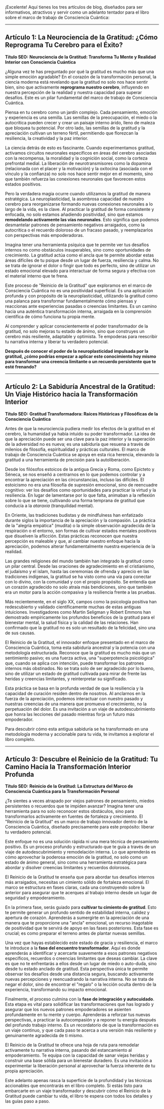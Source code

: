 ¡Excelente! Aquí tienes los tres artículos de blog, diseñados para ser informativos, atractivos y servir como un adelanto tentador para el libro sobre el marco de trabajo de Consciencia Cuántica:

---

## Artículo 1: La Neurociencia de la Gratitud: ¿Cómo Reprograma Tu Cerebro para el Éxito?

**Título SEO:** **Neurociencia de la Gratitud: Transforma Tu Mente y Realidad Interior con Consciencia Cuántica**

¿Alguna vez te has preguntado por qué la gratitud es mucho más que una simple emoción agradable? En el corazón de la transformación personal, la ciencia moderna está revelando que la gratitud no solo nos hace sentir bien, sino que activamente **reprograma nuestro cerebro**, influyendo en nuestra percepción de la realidad y nuestra capacidad para superar desafíos. Este es un pilar fundamental del marco de trabajo de Consciencia Cuántica.

Piensa en tu cerebro como un jardín complejo. Cada pensamiento, emoción y experiencia es una semilla. Las semillas de la preocupación, el miedo o la autocrítica pueden crecer y crear un paisaje interno árido, lleno de maleza que bloquea tu potencial. Por otro lado, las semillas de la gratitud y la apreciación cultivan un terreno fértil, permitiendo que florezcan la resiliencia, la creatividad y la paz interior.

La ciencia detrás de esto es fascinante. Cuando experimentamos gratitud, activamos circuitos neuronales específicos en áreas del cerebro asociadas con la recompensa, la moralidad y la cognición social, como la corteza prefrontal medial. La liberación de neurotransmisores como la dopamina (relacionada con el placer y la motivación) y la oxitocina (asociada con el vínculo y la confianza) no solo nos hace sentir mejor en el momento, sino que también refuerza las conexiones neuronales que favorecen estos estados positivos.

Pero la verdadera magia ocurre cuando utilizamos la gratitud de manera estratégica. La neuroplasticidad, la asombrosa capacidad de nuestro cerebro para reorganizarse formando nuevas conexiones neuronales a lo largo de la vida, es la clave. Al practicar la gratitud de forma consistente y enfocada, no solo estamos añadiendo positividad, sino que estamos **remodelando activamente las vías neuronales**. Esto significa que podemos desmantelar patrones de pensamiento negativos arraigados, como la autocrítica o el recuerdo doloroso de un fracaso pasado, y reemplazarlos con perspectivas más empoderadoras.

Imagina tener una herramienta psíquica que te permite ver tus desafíos internos no como obstáculos insuperables, sino como oportunidades de crecimiento. La gratitud actúa como el ancla que te permite abordar estas áreas difíciles de tu psique desde un lugar de fuerza, resiliencia y calma. No se trata de ignorar el dolor o fingir que todo es perfecto, sino de utilizar un estado emocional elevado para interactuar de forma segura y efectiva con el material interno que te frena.

Este proceso de "Reinicio de la Gratitud" que exploramos en el marco de Consciencia Cuántica no es una positividad superficial. Es una aplicación profunda y con propósito de la neuroplasticidad, utilizando la gratitud como una palanca para transformar fundamentalmente cómo piensas y reaccionas ante experiencias pasadas o creencias limitantes. Es un camino hacia una auténtica transformación interna, arraigada en la comprensión científica de cómo funciona tu propia mente.

Al comprender y aplicar conscientemente el poder transformador de la gratitud, no solo mejoras tu estado de ánimo, sino que construyes un cerebro más resiliente, adaptable y optimista. Te empoderas para reescribir tu narrativa interna y liberar tu verdadero potencial.

**Después de conocer el poder de la neuroplasticidad impulsada por la gratitud, ¿cómo podrías empezar a aplicar este conocimiento hoy mismo para transformar una creencia limitante o un recuerdo persistente que te esté frenando?**

---

## Artículo 2: La Sabiduría Ancestral de la Gratitud: Un Viaje Histórico hacia la Transformación Interior

**Título SEO:** **Gratitud Transformadora: Raíces Históricas y Filosóficas de la Consciencia Cuántica**

Antes de que la neurociencia pudiera medir los efectos de la gratitud en el cerebro, la humanidad ya había intuido su poder transformador. La idea de que la apreciación puede ser una clave para la paz interior y la superación de la adversidad no es nueva; es una sabiduría que resuena a través de milenios de filosofía, espiritualidad y prácticas culturales. El marco de trabajo de Consciencia Cuántica se apoya en esta rica herencia, elevando la gratitud a una herramienta de precisión para la autoliberación.

Desde los filósofos estoicos de la antigua Grecia y Roma, como Epicteto y Séneca, se nos enseñó a centrarnos en lo que podemos controlar y a encontrar la apreciación en las circunstancias, incluso las difíciles. El estoicismo no era una filosofía de supresión emocional, sino de reencuadre cognitivo: ver los desafíos como oportunidades para practicar la virtud y la resiliencia. En lugar de lamentarse por lo que falta, animaban a la reflexión sobre lo que se tiene, cultivando una forma temprana de gratitud que conducía a la *ataraxia* (tranquilidad mental).

En Oriente, las tradiciones budistas y de mindfulness han enfatizado durante siglos la importancia de la apreciación y la compasión. La práctica de la "alegría empática" (mudita) o la simple observación agradecida de la respiración o el entorno, son formas de cultivar estados mentales positivos que disuelven la aflicción. Estas prácticas reconocen que nuestra percepción es maleable y que, al cambiar nuestro enfoque hacia la apreciación, podemos alterar fundamentalmente nuestra experiencia de la realidad.

Las grandes religiones del mundo también han integrado la gratitud como un pilar central. Desde las oraciones de agradecimiento en el cristianismo, el judaísmo y el islam, hasta las ceremonias de ofrenda y aprecio en las tradiciones indígenas, la gratitud se ha visto como una vía para conectar con lo divino, con la comunidad y con el propio propósito. Se entendía que un corazón agradecido no solo atraía más bendiciones, sino que también era un motor para la acción compasiva y la resiliencia frente a las pruebas.

Más recientemente, en el siglo XX, campos como la psicología positiva han redescubierto y validado científicamente muchas de estas antiguas intuiciones. Investigadores como Martin Seligman y Robert Emmons han demostrado empíricamente los profundos beneficios de la gratitud para el bienestar mental, la salud física y la calidad de las relaciones. Han confirmado que la gratitud no es solo un resultado de la felicidad, sino una de sus causas.

El Reinicio de la Gratitud, el innovador enfoque presentado en el marco de Consciencia Cuántica, toma esta sabiduría ancestral y la potencia con una metodología estructurada. Reconoce que la gratitud es mucho más que un sentimiento pasivo; es una fuerza activa, una "superpotencia psicológica" que, cuando se aplica con intención, puede transformar los patrones internos más obstinados. No se trata solo de ser agradecido por lo bueno, sino de utilizar un estado de gratitud cultivada para mirar de frente las heridas y creencias limitantes, y reinterpretar su significado.

Esta práctica se basa en la profunda verdad de que la resiliencia y la capacidad de curación residen dentro de nosotros. Al anclarnos en la fuerza de la apreciación, podemos interactuar con nuestro pasado y nuestras creencias de una manera que promueva el crecimiento, no la perpetuación del dolor. Es una invitación a un viaje de autodescubrimiento que honra las lecciones del pasado mientras forja un futuro más empoderador.

Para descubrir cómo esta antigua sabiduría se ha transformado en una metodología moderna y accionable para tu vida, te invitamos a explorar el libro completo.

---

## Artículo 3: Descubre el Reinicio de la Gratitud: Tu Camino Hacia la Transformación Interior Profunda

**Título SEO:** **Reinicio de la Gratitud: La Estructura del Marco de Consciencia Cuántica para la Transformación Personal**

¿Te sientes a veces atrapado por viejos patrones de pensamiento, miedos persistentes o recuerdos que te impiden avanzar? Imagina tener una herramienta para no solo reconocer estos obstáculos, sino para transformarlos activamente en fuentes de fortaleza y crecimiento. El "Reinicio de la Gratitud" es un marco de trabajo innovador dentro de la Consciencia Cuántica, diseñado precisamente para este propósito: liberar tu verdadero potencial.

Este enfoque no es una solución rápida ni una mera técnica de pensamiento positivo. Es un proceso profundo y estructurado que te guía a través de un viaje de autodescubrimiento y remodelación interna. Lo que aprenderás es cómo aprovechar la poderosa emoción de la gratitud, no solo como un estado de ánimo general, sino como una herramienta estratégica para abordar y disolver creencias limitantes y recuerdos dolorosos.

El Reinicio de la Gratitud te enseña que para abordar tus desafíos internos más arraigados, necesitas un cimiento sólido de fortaleza emocional. El marco se estructura en fases claras, cada una construyendo sobre la anterior para asegurar que te acerques al trabajo interno desde un lugar de seguridad y empoderamiento.

En la primera fase, serás guiado para **cultivar tu cimiento de gratitud**. Esto te permite generar un profundo sentido de estabilidad interna, calidez y apertura de corazón. Aprenderás a sumergirte en la apreciación de una manera que te proporcione una "ancla" emocional, un recurso inagotable de positividad que te servirá de apoyo en las fases posteriores. Esta fase es crucial; es como preparar el terreno antes de plantar nuevas semillas.

Una vez que hayas establecido este estado de gracia y resiliencia, el marco te introduce a la **fase del encuentro transformador**. Aquí es donde aprenderás a identificar y acercarte suavemente a esos patrones negativos específicos, recuerdos o creencias limitantes que deseas cambiar. La clave es que no te enfrentarás a ellos desde un lugar de miedo o auto-duda, sino desde tu estado anclado de gratitud. Esta perspectiva única te permite observar los desafíos desde una distancia segura, buscando activamente nuevas percepciones y reencuadrando la narrativa interna. No se trata de negar el dolor, sino de encontrar el "regalo" o la lección oculta dentro de la experiencia, transformando su impacto emocional.

Finalmente, el proceso culmina con la **fase de integración y autocuidado**. Esta etapa es vital para solidificar las transformaciones que has logrado y asegurar que los nuevos patrones empoderadores se asienten profundamente en tu mente y cuerpo. Aprenderás a reforzar tus nuevas perspectivas, a practicar la autocompasión y a reponer tu energía después del profundo trabajo interno. Es un recordatorio de que la transformación es un viaje continuo, y que cada paso te acerca a una versión más resiliente y genuinamente agradecida de ti mismo.

El Reinicio de la Gratitud te ofrece una hoja de ruta para remodelar activamente tu narrativa interna, pasando del estancamiento al empoderamiento. Te equipa con la capacidad de sanar viejas heridas y construir una base sólida para un bienestar duradero. Es una invitación a experimentar la liberación personal al aprovechar la fuerza inherente de tu propia apreciación.

Este adelanto apenas rasca la superficie de la profundidad y las técnicas accionables que encontrarás en el libro completo. Si estás listo para embarcarte en un viaje transformador y descubrir cómo el Reinicio de la Gratitud puede cambiar tu vida, el libro te espera con todos los detalles y las guías paso a paso.